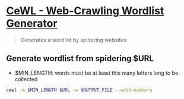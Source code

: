 # [CeWL - Web-Crawling Wordlist Generator](https://github.com/digininja/CeWL)

> Generates a wordlist by spidering websites

## Generate wordlist from spidering $URL

- $MIN_LENGTH: words must be at least this many letters long to be collected

```bash
cewl -m $MIN_LENGTH $URL -w $OUTPUT_FILE --with-numbers
```

